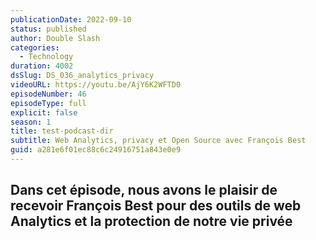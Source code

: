 ```yaml
---
publicationDate: 2022-09-10
status: published
author: Double Slash
categories:
  - Technology
duration: 4002
dsSlug: DS_036_analytics_privacy
videoURL: https://youtu.be/AjY6K2WFTD0
episodeNumber: 46
episodeType: full
explicit: false
season: 1
title: test-podcast-dir
subtitle: Web Analytics, privacy et Open Source avec François Best
guid: a281e6f01ec88c6c24916751a843e0e9
---
```


## Dans cet épisode, nous avons le plaisir de recevoir François Best pour des outils de web Analytics et la protection de notre vie privée
